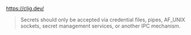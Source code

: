 <https://clig.dev/>

> Secrets should only be accepted via credential files, pipes, AF_UNIX sockets, secret management services, or another IPC mechanism.
